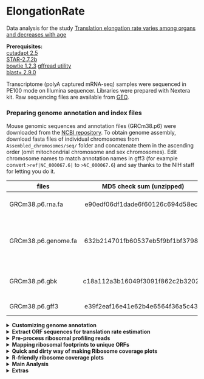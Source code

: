 # ElongationRate

Data analysis for the study [Translation elongation rate varies among organs and decreases with age](https://doi.org/10.1093/nar/gkaa1103)    

**Prerequisites:**  
[cutadapt 2.5](https://cutadapt.readthedocs.io/en/stable/index.html)  
[STAR-2.7.2b](https://github.com/alexdobin/STAR)  
[bowtie 1.2.3](http://bowtie-bio.sourceforge.net/index.shtml)
[gffread utility](http://ccb.jhu.edu/software/stringtie/gff.shtml)  
[blast+ 2.9.0](https://blast.ncbi.nlm.nih.gov/)

Transcriptome (polyA captured mRNA-seq) samples were sequenced in PE100 mode on Illumina sequencer. Libraries were prepared with Nextera kit.
Raw sequencing files are available from [GEO](https://www.ncbi.nlm.nih.gov/geo/query/acc.cgi?acc=GSE112223).

### Preparing genome annotation and index files
Mouse genomic sequences and annotation files (GRCm38.p6) were downloaded from the [NCBI repository](https://ftp.ncbi.nih.gov/genomes/refseq/vertebrate_mammalian/Mus_musculus/all_assembly_versions/GCF_000001635.26_GRCm38.p6/). 
To obtain genome assembly, download fasta files of individual chromosomes from ```Assembled_chromosomes/seq/``` folder and concatenate them in the ascending order (omit mitochondrial chromosome and sex chromosomes). Edit chromosome names to match annotation names in gff3 (for example convert ```>ref|NC_000067.6|``` to ```>NC_000067.6```) and say thanks to the NIH staff for letting you do it.  

| files               | MD5 check sum (unzipped)         | Description                                               |
| ------------------- |:--------------------------------:| ----------------------------------------------------------|
| GRCm38.p6.rna.fa    | e90edf06df1dade6f60126c694d58ec6 | RNA in fasta format, coding + noncoding                   |
| GRCm38.p6.genome.fa | 632b214701fb60537eb5f9bf1bf37983 | Genome sequence (nuclear genome only, no sex chromosomes) |
| GRCm38.p6.gbk       | c18a112a3b16049f3091f862c2b32024 | RNA in gene bank format, coding + noncoding               |
| GRCm38.p6.gff3      | e39f2eaf16e41e62b4e6564f36a5c437 | Genome annotation                                         | 


<details><summary><b>Customizing genome annotation</b></summary>  

**Customize genome annotation**  
Annotation of extrachromosomal contigs and sex chromosomes was omitted. 'Gnomon' (Predicted) records from gff file were also omitted and only 'RefSeq' and 'BestRefSeq' (manually curated) kept. Perl and R scripts are included in the GitHub repository.   
```bash
Discard_extrachromosomal_annotation.pl GRCm38.p6.gff3 >GRCm38.p6.custom.gff
Discard_gnomon_annotation.pl >GRCm38.p6.Refseq.gff	# automatically takes GRCm38.p6.custom.gff as an input
```
**Remove non-coding RNA genes**, leave only coding genes with their mRNA, transcript, exon, and CDS children. Fix the gff annotation from previous script by matching gene coordinates with the childern coordinates (occured due to removal of Gnomon features).
```bash
Discard_noncoding_annotation.R
```

**Convert annotation from GFF3 to GTF format**  
```bash
gffread GRCm38.p6.Refseq.coding.gff -T -o GRCm38.p6.Refseq.coding.gtf
# -T          - convert gff/gtf
```
</details>


<details><summary><b>Extract ORF sequences for translation rate estimation</b></summary>  

**Fetch all mRNA records**  
Run ```mRNA_extractor.pl```. First, it takes ```GRCm38.p6.gbk``` and extracts all RefSeq records for every gene including CDS, 5UTR, 3UTR lengths and a sequence. Then, it selects the single RefSeq record as the longest isoform. Sometimes, the ORF lengths of two isoforms are equal, in that case the longest isoform is selected based on the UTR length with 5UTR taking precedence over 3UTR. The script also trims mRNAs by 100 nucleotides flanking CDS.  If 5UTR and/or 3UTR are shorter than 100 nt, it raises a "flag".  

```bash
 perl mRNA_extractor.pl /path/GRCm38.p6.gbk
 # creates an output file named temp3
```
Fill missing 5UTR and 3UTRs with genomic sequences in cases when they are shorter than 100 nt.  
```bash
perl mRNA_genome_filler.pl 
# requires requires temp3 from the previous step in the same folder
# outputs mRNA_100.fasta file
```

mRNA_100.fasta file contains transcripts that can share high degree of homology. It is beneficial to eliminate highly similar transcripts prior to engaging to the main ribo-seq analysis. Run nucleotide blast in all vs. all mode

```bash
# build a database with local sequences
makeblastdb -in mRNA_100.fasta -title "mRNA_100" -dbtype nucl
# blast all sequences against each other
blastn -task blastn -num_threads 4 -outfmt 6 -evalue 0.001 -db mRNA_100.fasta -query mRNA_100.fasta -out blast_result.txt   
```

Extract non-redundant genes from ```blast_result.txt```. Selected blast parameters are not very strict and often assign a good score to a pair of genes that are not too similar.   
```bash
BLASTNprocessor.pl blast_result.txt
# outputs mRNA_100uniq.fasta file
```
</details>

<details><summary><b>Pre-process ribosomal profiling reads</b></summary>  

Two sets of indexed primers were used for library multiplexing. One set has 6-nt barcodes and the other 8-nt barcodes.  
<details><summary><b>Table of custom 6-nt index sequences used to multiplex libraries</b></summary>  
 

</details>

<details><summary><b>Table of custom 8-nt index sequences used to multiplex libraries</b></summary>  

| Index             | 8-nt barcode sequence   | Mice where it was used             |
| ------------------|:-----------------------:| -----------------------------------|
| Ribo-seq Index 1  | TCGCCTTA                |  19-month old mice                 |
| Ribo-seq Index 2  | CTAGTACG                |  19-month old mice                 |
| Ribo-seq Index 3  | TTCTGCCT                |  19-month old mice                 |
| Ribo-seq Index 4  | GCTCAGGA                |  19-month old mice                 | 
| Ribo-seq Index 5  | AGGAGTCC                |  19-month old mice                 |
| Ribo-seq Index 6  | CATGCCTA                |  19-month old mice                 |
| Ribo-seq Index 7  | GTAGAGAG                |  19-month old mice                 |
| Ribo-seq Index 8  | CCTCTCTG                |  19-month old mice                 |
| Ribo-seq Index 9  | AGCGTAGC                |  19-month old mice                 |
| Ribo-seq Index 10 | TCCTCTAC                |  19-month old mice                 |
| Ribo-seq Index 11 | CCTGAGAT                |  19-month old mice                 |
| Ribo-seq Index 12 | TAGCGAGT                |  19-month old mice                 |  
</details>


<details><summary><b>Ribo-seq of livers from 19-month old mice</b></summary>  
 
Liver Ribo-seq libraries of 19-month old mice were prepared with custom 8-nt barcodes and sequenced at Novogene in 150 PE mode. Total 12 libraries were pooled together and sequenced on a single lane. Ribosomal footprints are short, therefore only the forward read file (R1) is needed and the R2 file can be discarded. It is also more convenient to trim and remove rRNA reads from the pooled library before demultiplexing. If you are reproducing this analysis by downloading raw data from NCBI GEO repository, then demultiplexing was already done, but you still have to trimm and remove ribosomal contaminants from individual files.   

```bash
cutadapt -j 25 -u 1 -m 23 -M 40 -a AGATCGGAAGAGCACACGTCT --discard-untrimmed -o trimmed.fastq input.fastq
# j - number of processors
# u - delete first nucleotide of each read
# m - minimum length after adapter trimming
# M - maximum length after adapter trimming
```

Remove ribosomal contaminants  
```bash
 bowtie -p 20 -v 2 --un genomic.fastq ../bowtie-1.2.3/Mouse_indices/rmtRNA trimmed.fastq >/dev/null
```
Demultiplex pooled library into 12 individual samples  
```bash
perl BarcodeSplitter_8nt.pl genomic.fastq
```
</details>

</details>

<details><summary><b>Mapping ribosomal footprints to unique ORFs</b></summary>  
 
Build a Bowtie index out of ```mRNA_100uniq.fasta``` and ribosomal RNA    
```bash
bowtie-build  ./bowtie/genomes/mRNA_100uniq.fasta ./bowtie/Mouse_indices/mRNA_100uniq
bowtie-build  ./bowtie/genomes/Mouse_rmtRNA.fasta ./bowtie/Mouse_indices/rmtRNA
```
Align ribosomal fotprints against ```mRNA_100uniq.fasta```  
```bash
 bowtie -p 20 -v 2 -m 1 --norc --max /sample/redundant.fastq /bowtie-1.2.3/Mouse_indices/mRNA_100uniq /sample/genomic.fastq >uniq.bwt
```
</details>

<details><summary><b>Quick and dirty way of making Ribosome coverage plots</b></summary>  
 
 Run custom perl scipts to calculate ORFs coverage profiles and a metaprofile for every sample.   
 ```bash
 perl Coverage.pl uniq.bwt
 # requires mRNA_100uniq.fastq in the same folder with uniq.bwt
 perl Coverage_processor.pl 2000 start *.coverage
 ```
</details>

<details><summary><b>R-friendly ribosome coverage plots</b></summary>  
 
 Run custom perl scipts to calculate ORFs coverage profiles for every sample.   
 ```bash
 perl Coverage.pl uniq.bwt
 # requires mRNA_100uniq.fastq in the same folder with uniq.bwt
 ```
Transfer coverage files to a separate folder, give them appropriate names, for instance "MI26Li.coverage" and organize a txt table with sample names and description factors for subsequent analysis. Below is the example of a table I got:  

<details><summary>Table</summary> 

| Sample coverage file        | timepoint (sec)   |    organ     |   age  |
| --------------------------- |:-----------------:| :----------: | :----: |
|   MI26K.coverage            |   0               |   kidney     |   3    |
|   MI26Li.coverage           |   0               |   liver      |   3    |
|   MI26SKM.coverage          |   0               |   skeletal   |   3    |
|   MI27K.coverage            |   0               |   kidney     |   3    |
|   MI27Li.coverage           |   0               |   liver      |   3    |
|   MI27SKM.coverage          |   0               |   skeletal   |   3    |
|   MI28Li.coverage           |   0               |   liver      |   3    |
|   MI29Li.coverage           |   0               |   liver      |   3    |
|   MI43K.coverage            |   30              |   kidney     |   3    |
|   MI43Li.coverage           |   30              |   liver      |   3    |
|   MI43SKM.coverage          |   30              |   skeletal   |   3    |
|   MI44K.coverage            |   45              |   kidney     |   3    |
|   MI44Li.coverage           |   45              |   liver      |   3    |
|   MI45Li.coverage           |   60              |   liver      |   3    |
|   MI45K.coverage            |   60              |   kidney     |   3    |
|   MI50K.coverage            |   15              |   kidney     |   3    |
|   MI50Li.coverage           |   15              |   liver      |   3    |
|   MI51K.coverage            |   15              |   kidney     |   3    | 
|   MI51Li.coverage           |   15              |   liver      |   3    |
|   MI51SKM.coverage          |   15              |   skeletal   |   3    |
|   MI52K.coverage            |   30              |   kidney     |   3    |
|   MI52Li.coverage           |   30              |   liver      |   3    |
|   MI52SKM.coverage          |   30              |   skeletal   |   3    |
|   MI53K.coverage            |   45              |   kidney     |   3    |
|   MI53Li.coverage           |   45              |   liver      |   3    |
|   MI53SKM.coverage          |   45              |   skeletal   |   3    |
|   MI54Li.coverage           |   60              |   liver      |   3    |
|   MI54K.coverage            |   60              |   kidney     |   3    |
|   MI70SKM.coverage          |   15              |   skeletal   |   3    |
|   MI71K.coverage            |   15              |   kidney     |   3    |
|   MI71Li.coverage           |   15              |   liver      |   3    |
|   MI71SKM.coverage          |   15              |   skeletal   |   3    |
|   MI72K.coverage            |   30              |   kidney     |   3    |
|   MI72Li.coverage           |   30              |   liver      |   3    |
|   MI72SKM.coverage          |   30              |   skeletal   |   3    |
|   MI73K.coverage            |   45              |   kidney     |   3    |
|   MI74Li.coverage           |   60              |   liver      |   3    |
|   MI74K.coverage            |   60              |   kidney     |   3    |
|   MI75K.coverage            |   15              |   kidney     |   3    |
|   MI76K.coverage            |   30              |   kidney     |   3    |
|   MI77K.coverage            |   45              |   kidney     |   3    |
|   MI77Li.coverage           |   45              |   liver      |   3    |
|   MI77SKM.coverage          |   45              |   skeletal   |   3    |
|   MI78Li.coverage           |   60              |   liver      |   3    |
|   MI78K.coverage            |   60              |   kidney     |   3    |
|   MI13-16poolLi.coverage    |   300             |   liver      |   3    |
|   MI13-16poolK.coverage     |   300             |   kidney     |   3    |
|   MI13-16poolSKM.coverage   |   300             |   skeletal   |   3    |
|   MI106Li.coverage          |   30              |   liver      |   18   |
|   MI107Li.coverage          |   45              |   liver      |   18   |
|   MI108Li.coverage          |   15              |   liver      |   18   |
|   MI109Li.coverage          |   30              |   liver      |   18   |
|   MI111Li.coverage          |   15              |   liver      |   18   |
|   MI113Li.coverage          |   45              |   liver      |   18   |
|   MI118Li.coverage          |   30              |   liver      |   18   |
|   MI119Li.coverage          |   15              |   liver      |   18   |
|   MI120Li.coverage          |   45              |   liver      |   18   |
|   MI122Li.coverage          |   30              |   liver      |   18   |
|   MI125Li.coverage          |   45              |   liver      |   18   |
|   MI127Li.coverage          |   15              |   liver      |   18   |  
 

</details>
 
</details>

<details><summary><b>Main Analysis</b></summary>  
 
Main analysis including statistical analysis, plots, and interactive visualization tools can be accesses by opening ```elongationRate.R``` file in Rstudio and proceeding from there.    
</details>

<details><summary><b>Extras</b></summary>  

Extra bits of analysis that are not part of the manuscript  

### Epas1 upstream reading frames  
Epas-1 gene has one annotated uORF and several putative ORFs base on the 5' UTR sequence.  
Harringtonine treatment highlights UTR regions capable of translation initiation.  



</details>
